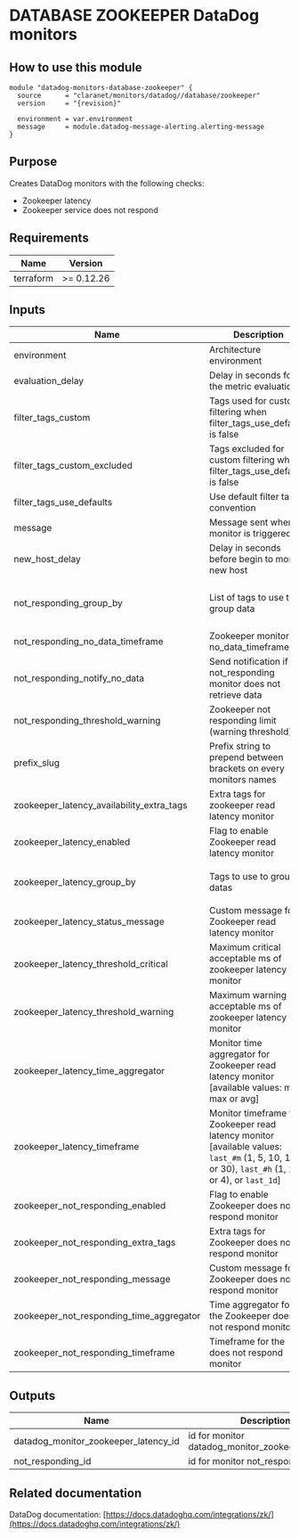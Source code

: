 # DATABASE ZOOKEEPER DataDog monitors

## How to use this module

```hcl
module "datadog-monitors-database-zookeeper" {
  source      = "claranet/monitors/datadog//database/zookeeper"
  version     = "{revision}"

  environment = var.environment
  message     = module.datadog-message-alerting.alerting-message
}

```

## Purpose

Creates DataDog monitors with the following checks:

- Zookeeper latency
- Zookeeper service does not respond

## Requirements

| Name | Version |
|------|---------|
| terraform | >= 0.12.26 |

## Inputs

| Name | Description | Type | Default | Required |
|------|-------------|------|---------|:--------:|
| environment | Architecture environment | `string` | n/a | yes |
| evaluation\_delay | Delay in seconds for the metric evaluation | `number` | `15` | no |
| filter\_tags\_custom | Tags used for custom filtering when filter\_tags\_use\_defaults is false | `string` | `"*"` | no |
| filter\_tags\_custom\_excluded | Tags excluded for custom filtering when filter\_tags\_use\_defaults is false | `string` | `""` | no |
| filter\_tags\_use\_defaults | Use default filter tags convention | `string` | `"true"` | no |
| message | Message sent when a monitor is triggered | `any` | n/a | yes |
| new\_host\_delay | Delay in seconds before begin to monitor new host | `number` | `300` | no |
| not\_responding\_group\_by | List of tags to use to group data | `list(string)` | <pre>[<br>  "host",<br>  "server"<br>]</pre> | no |
| not\_responding\_no\_data\_timeframe | Zookeeper monitor no\_data\_timeframe | `number` | `10` | no |
| not\_responding\_notify\_no\_data | Send notification if not\_responding monitor does not retrieve data | `bool` | `true` | no |
| not\_responding\_threshold\_warning | Zookeeper not responding limit (warning threshold) | `number` | `3` | no |
| prefix\_slug | Prefix string to prepend between brackets on every monitors names | `string` | `""` | no |
| zookeeper\_latency\_availability\_extra\_tags | Extra tags for zookeeper read latency monitor | `list(string)` | `[]` | no |
| zookeeper\_latency\_enabled | Flag to enable Zookeeper read latency monitor | `string` | `"true"` | no |
| zookeeper\_latency\_group\_by | Tags to use to group datas | `list(string)` | <pre>[<br>  "host"<br>]</pre> | no |
| zookeeper\_latency\_status\_message | Custom message for Zookeeper read latency monitor | `string` | `""` | no |
| zookeeper\_latency\_threshold\_critical | Maximum critical acceptable ms of zookeeper latency monitor | `number` | `300000` | no |
| zookeeper\_latency\_threshold\_warning | Maximum warning acceptable ms of zookeeper latency monitor | `number` | `250000` | no |
| zookeeper\_latency\_time\_aggregator | Monitor time aggregator for Zookeeper read latency monitor [available values: min, max or avg] | `string` | `"avg"` | no |
| zookeeper\_latency\_timeframe | Monitor timeframe for Zookeeper read latency monitor [available values: `last_#m` (1, 5, 10, 15, or 30), `last_#h` (1, 2, or 4), or `last_1d`] | `string` | `"last_15m"` | no |
| zookeeper\_not\_responding\_enabled | Flag to enable Zookeeper does not respond monitor | `string` | `"true"` | no |
| zookeeper\_not\_responding\_extra\_tags | Extra tags for Zookeeper does not respond monitor | `list(string)` | `[]` | no |
| zookeeper\_not\_responding\_message | Custom message for Zookeeper does not respond monitor | `string` | `""` | no |
| zookeeper\_not\_responding\_time\_aggregator | Time aggregator for the Zookeeper does not respond monitor | `string` | `"avg"` | no |
| zookeeper\_not\_responding\_timeframe | Timeframe for the does not respond monitor | `string` | `"last_5m"` | no |

## Outputs

| Name | Description |
|------|-------------|
| datadog\_monitor\_zookeeper\_latency\_id | id for monitor datadog\_monitor\_zookeeper\_latency |
| not\_responding\_id | id for monitor not\_responding |

## Related documentation

DataDog documentation: [https://docs.datadoghq.com/integrations/zk/](https://docs.datadoghq.com/integrations/zk/)
